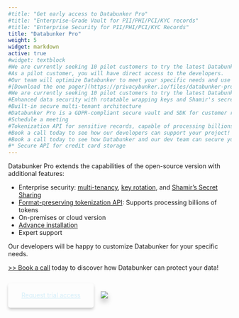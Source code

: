 ```yaml
---
#title: "Get early access to Databunker Pro"
#title: "Enterprise-Grade Vault for PII/PHI/PCI/KYC records"
#title: "Enterprise Security for PII/PHI/PCI/KYC Records"
title: "Databunker Pro"
weight: 5
widget: markdown
active: true
#widget: textblock
#We are currently seeking 10 pilot customers to try the latest Databunker Pro release.
#As a pilot customer, you will have direct access to the developers.
#Our team will optimize Databunker to meet your specific needs and use cases.
#[Download the one pager](https://privacybunker.io/files/databunker-pro.pdf).
#We are currently seeking 10 pilot customers to try the latest Databunker Pro release.
#Enhanced data security with rotatable wrapping keys and Shamir's secret-sharing protocol for data recovery
#Built-in secure multi-tenant architecture
#Databunker Pro is a GDPR-compliant secure vault and SDK for customer records. It addresses several challenges, including data security, multi-tenancy, privacy by design, data minimization, user auditing, privacy-compliant logging, automation of data subject requests, and more.
#Schedule a meeting
#Tokenization API for sensitive records, capable of processing billions of tokens
#Book a call today to see how our developers can support your project!
#Book a call today to see how Databunker and our dev team can secure your startup!
#* Secure API for credit card storage
---
```

Databunker Pro extends the capabilities of the open-source version with additional features:

* Enterprise security: <a href="/databunker-pro-docs/tenant-api/" target="_blank">multi-tenancy</a>, <a href="/databunker-pro-docs/wrapping-key/" target="_blank">key rotation</a>, and <a href="/databunker-pro-docs/shamir-keys/" target="_blank">Shamir’s Secret Sharing</a>
* <a href="/databunker-pro-docs/tokenization/" target="_blank">Format-preserving tokenization API</a>: Supports processing billions of tokens
* On-premises or cloud version
* <a href="/databunker-pro-docs/installation-guide/" target="_blank">Advance installation</a>
* Expert support

Our developers will be happy to customize Databunker for your specific needs.

<a href="/api/meeting.php?a=databunkerpro">&gt;&gt; Book a call</a> today to discover how Databunker can protect your data!


&nbsp;

<a href="javascript:void(0);" onclick="request_free_trial();" class="btn-primary btn-lg btn page-scroll mt-2" style="vertical-align:top;border-radius:5px!important;padding: 18px 30px 20px !important;box-shadow:0 4px 6px 0 rgba(0,0,0,0.2);border-color:#d4eef9;color:#d4eef9;">Request trial access</a>&nbsp;&nbsp;&nbsp; <a href="javascript:void(0);" onclick="request_free_trial();" class="mt-2" style='display:inline-block;'><img src="/img/aws-marketplace-btn.svg" style='box-shadow:0 8px 12px 0 rgba(0,0,0,0.2);'/></a>
